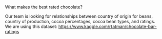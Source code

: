What makes the best rated chocolate? 

Our team is looking for relationships between country of origin for beans, country of production, cocoa percentages, cocoa bean types, and ratings. We are using this dataset: https://www.kaggle.com/rtatman/chocolate-bar-ratings
